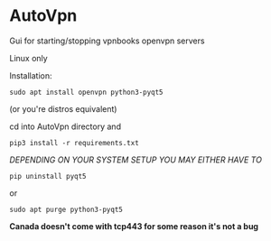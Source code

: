# AutoVpn

Gui for starting/stopping vpnbooks openvpn servers 

Linux only

Installation:

    sudo apt install openvpn python3-pyqt5

(or you're distros equivalent)

cd into AutoVpn directory and

    pip3 install -r requirements.txt


*DEPENDING ON YOUR SYSTEM SETUP YOU MAY EITHER HAVE TO*

    pip uninstall pyqt5

or

    sudo apt purge python3-pyqt5


**Canada doesn't come with tcp443 for some reason it's not a bug**